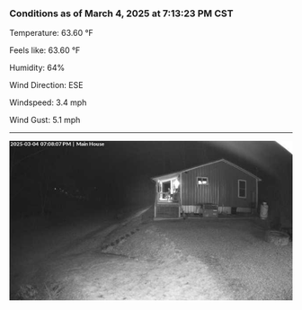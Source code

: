 ### Conditions as of March 4, 2025 at 7:13:23 PM CST 

Temperature: 63.60 &deg;F

Feels like: 63.60 &deg;F

Humidity: 64%

Wind Direction: ESE

Windspeed: 3.4 mph

Wind Gust: 5.1 mph

---

<img src="./images/latest.jpeg"/>

